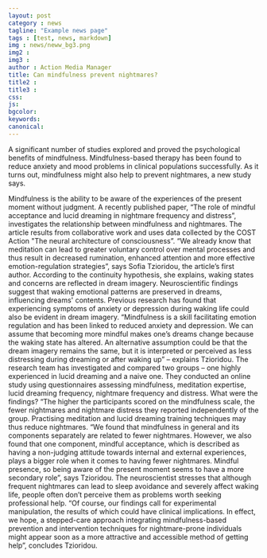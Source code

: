 ```yaml
---
layout: post
category : news
tagline: "Example news page"
tags : [test, news, markdown]
img : news/neww_bg3.png
img2 :
img3 :
author : Action Media Manager
title: Can mindfulness prevent nightmares?
title2 :
title3 :
css:
js:
bgcolor:
keywords:
canonical:
---
```


A significant number of studies explored and proved the psychological benefits of mindfulness. Mindfulness-based therapy has been found to reduce anxiety and mood problems in clinical populations successfully. As it turns out, mindfulness might also help to prevent nightmares, a new study says.

<!--more-->

Mindfulness is the ability to be aware of the experiences of the present moment without judgment. A recently published paper, “The role of mindful acceptance and lucid dreaming in nightmare frequency and distress”, investigates the relationship between mindfulness and nightmares. The article results from collaborative work and uses data collected by the COST Action "The neural architecture of consciousness”. “We already know that meditation can lead to greater voluntary control over mental processes and thus result in decreased rumination, enhanced attention and more effective emotion-regulation strategies”, says Sofia Tzioridou, the article’s first author. According to the continuity hypothesis, she explains, waking states and concerns are reflected in dream imagery. Neuroscientific findings suggest that waking emotional patterns are preserved in dreams, influencing dreams' contents. Previous research has found that experiencing symptoms of anxiety or depression during waking life could also be evident in dream imagery.
“Mindfulness is a skill facilitating emotion regulation and has been linked to reduced anxiety and depression. We can assume that becoming more mindful makes one’s dreams change because the waking state has altered.  An alternative assumption could be that the dream imagery remains the same, but  it is interpreted or perceived as less distressing during dreaming or after waking up” – explains Tzioridou. The research team has investigated and compared two groups – one highly experienced in lucid dreaming and a naive one. They conducted an online study using questionnaires assessing mindfulness, meditation expertise, lucid dreaming frequency, nightmare frequency and distress. What were the findings?
“The higher the participants scored on the mindfulness scale, the fewer nightmares and nightmare distress they reported independently of the group. Practising meditation and lucid dreaming training techniques may thus reduce nightmares. “We found that mindfulness in general and its components separately are related to fewer nightmares. However, we also found that one component, mindful acceptance, which is described as having a non-judging attitude towards internal and external experiences, plays a bigger role when it comes to having fewer nightmares. Mindful presence, so being aware of the present moment seems to have a more secondary role”, says Tzioridou. The neuroscientist stresses that although frequent nightmares can lead to sleep avoidance and severely affect waking life, people often don’t perceive them as problems worth seeking professional help.  “Of course, our findings call for experimental manipulation, the results of which could have clinical implications. In effect, we hope, a stepped-care approach integrating mindfulness-based prevention and intervention techniques for nightmare-prone individuals might appear soon as a more attractive and accessible method of getting help”, concludes Tzioridou.

